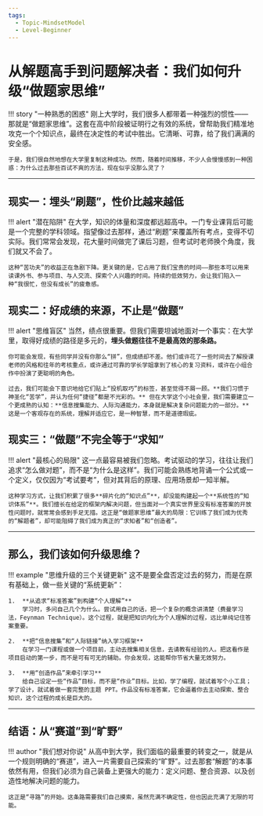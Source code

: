 ```yaml
---
tags:
  - Topic-MindsetModel
  - Level-Beginner
---
```


# 从解题高手到问题解决者：我们如何升级“做题家思维”

!!! story "一种熟悉的困惑"
    刚上大学时，我们很多人都带着一种强烈的惯性——那就是“做题家思维”。这套在高中阶段被证明行之有效的系统，曾帮助我们精准地攻克一个个知识点，最终在决定性的考试中胜出。它清晰、可靠，给了我们满满的安全感。

    于是，我们很自然地想在大学里复制这种成功。然而，随着时间推移，不少人会慢慢感到一种困惑：为什么过去那些百试不爽的方法，现在似乎没那么灵了？

---

## 现实一：埋头“刷题”，性价比越来越低

!!! alert "潜在陷阱"
    在大学，知识的体量和深度都远超高中。一门专业课背后可能是一个完整的学科领域。指望像过去那样，通过“刷题”来覆盖所有考点，变得不切实际。我们常常会发现，花大量时间做完了课后习题，但考试时老师换个角度，我们就又不会了。

    这种“苦功夫”的收益正在急剧下降。更关键的是，它占用了我们宝贵的时间——那些本可以用来读课外书、参与项目、与人交流、探索个人兴趣的时间。持续的低效努力，会让我们陷入一种“我很忙，但没有成长”的疲惫感。

## 现实二：好成绩的来源，不止是“做题”

!!! alert "思维盲区"
    当然，绩点很重要。但我们需要坦诚地面对一个事实：在大学里，取得好成绩的路径是多元的，**埋头做题往往不是最高效的那条路。**

    你可能会发现，有些同学并没有你那么“拼”，但成绩却不差。他们或许花了一些时间去了解授课老师的风格和往年的考核重点，或许通过可靠的学长学姐拿到了核心的复习资料，或许在小组合作中扮演了更聪明的角色。

    过去，我们可能会下意识地给它们贴上“投机取巧”的标签，甚至觉得不屑一顾。**我们习惯于神圣化“苦学”，并认为任何“捷径”都是不光彩的。** 但在大学这个小社会里，我们需要建立一个更成熟的认知：**信息搜集能力、人际沟通能力，本身就是解决复杂问题能力的一部分。** 这是一个客观存在的系统，理解并适应它，是一种智慧，而不是道德瑕疵。

## 现实三：“做题”不完全等于“求知”

!!! alert "最核心的局限"
    这一点最容易被我们忽略。考试驱动的学习，往往让我们追求“怎么做对题”，而不是“为什么是这样”。我们可能会熟练地背诵一个公式或一个定义，仅仅因为“考试要考”，但对其背后的原理、应用场景却一知半解。

    这种学习方式，让我们积累了很多**碎片化的“知识点”**，却没能构建起一个**系统性的“知识体系”**。我们擅长在给定的框架内解决问题，但当面对一个真实世界里没有标准答案的开放性问题时，就常常会感到手足无措。这正是“做题家思维”最大的局限：它训练了我们成为优秀的“解题者”，却可能阻碍了我们成为真正的“求知者”和“创造者”。

---

## 那么，我们该如何升级思维？

!!! example "思维升级的三个关键更新"
    这不是要全盘否定过去的努力，而是在原有基础上，做一些关键的“系统更新”：

    1.  **从追求“标准答案”到构建“个人理解”**
        学习时，多问自己几个为什么。尝试用自己的话，把一个复杂的概念讲清楚（费曼学习法，Feynman Technique）。这个过程，就是把知识内化为个人理解的过程，远比单纯记住答案重要。

    2.  **把“信息搜集”和“人际链接”纳入学习框架**
        在学习一门课程或做一个项目前，主动去搜集相关信息，去请教有经验的人。把这看作是项目启动的第一步，而不是可有可无的辅助。你会发现，这能帮你节省大量无效努力。

    3.  **用“创造作品”来牵引学习**
        给自己设定一些“作品”目标，而不是“作业”目标。比如，学了编程，就试着写个小工具；学了设计，就试着做一套完整的主题 PPT。作品没有标准答案，它会逼着你去主动探索、整合知识，这个过程的成长是巨大的。

---

## 结语：从“赛道”到“旷野”

!!! author "我们想对你说"
    从高中到大学，我们面临的最重要的转变之一，就是从一个规则明确的“赛道”，进入一片需要自己探索的“旷野”。过去那套“解题”的本事依然有用，但我们必须为自己装备上更强大的能力：定义问题、整合资源、以及创造性地解决问题的能力。

    这正是“寻路”的开始。这条路需要我们自己摸索，虽然充满不确定性，但也因此充满了无限的可能。
